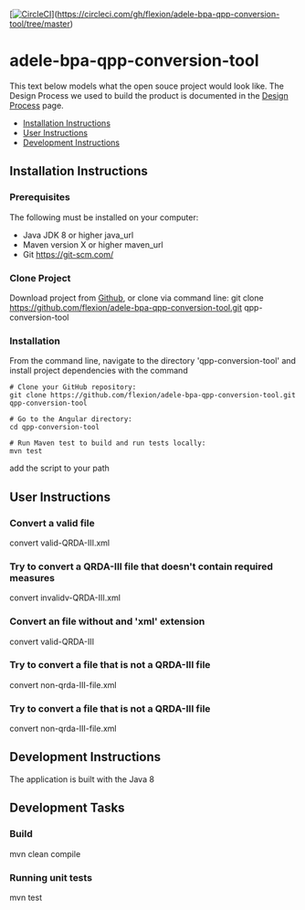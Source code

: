 [[![CircleCI](https://circleci.com/gh/flexion/adele-bpa-qpp-conversion-tool.svg?style=shield&circle-token=7747433694389fbec2a45e697b4952ebd0272cea)](https://circleci.com/gh/flexion/adele-bpa-qpp-conversion-tool)](https://circleci.com/gh/flexion/adele-bpa-qpp-conversion-tool/tree/master)

# adele-bpa-qpp-conversion-tool

This text below models what the open souce project would look like. The Design Process we used to build the product is documented in the [Design Process](https://github.com/flexion/adele-bpa-qpp-conversion-tool/blob/master/DESIGN_PROCESS.md) page.

* [Installation Instructions](#developer-installation-instructions)
* [User Instructions](#user-instructions)
* [Development Instructions](#development-instructions)

## Installation Instructions

### Prerequisites

The following must be installed on your computer:
* Java JDK 8 or higher java_url
* Maven version X or higher maven_url
* Git https://git-scm.com/

### Clone Project

Download project from [Github](https://github.com/flexion/adele-bpa-qpp-conversion-tool), or clone via command line: git clone https://github.com/flexion/adele-bpa-qpp-conversion-tool.git qpp-conversion-tool

### Installation

From the command line, navigate to the directory 'qpp-conversion-tool' and install project dependencies with the command

```shell
# Clone your GitHub repository:
git clone https://github.com/flexion/adele-bpa-qpp-conversion-tool.git qpp-conversion-tool

# Go to the Angular directory:
cd qpp-conversion-tool

# Run Maven test to build and run tests locally:
mvn test
```


add the script to your path

## User Instructions

### Convert a valid file

convert valid-QRDA-III.xml

### Try to convert a QRDA-III file that doesn't contain required measures

convert invalidv-QRDA-III.xml

### Convert an file without and 'xml' extension

convert valid-QRDA-III

### Try to convert a file that is not a QRDA-III file

convert non-qrda-III-file.xml

### Try to convert a file that is not a QRDA-III file

convert non-qrda-III-file.xml

## Development Instructions

The application is built with the Java 8

## Development Tasks


### Build

mvn clean compile

### Running unit tests

mvn test